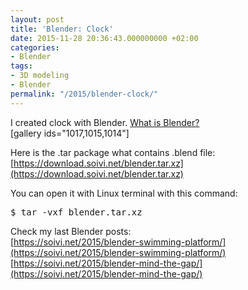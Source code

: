 ```yaml
---
layout: post
title: 'Blender: Clock'
date: 2015-11-28 20:36:43.000000000 +02:00
categories:
- Blender
tags:
- 3D modeling
- Blender
permalink: "/2015/blender-clock/"
---
```

I created clock with Blender. [What is Blender?](https://www.blender.org/)  
[gallery ids="1017,1015,1014"]

Here is the .tar package what contains .blend file:  
[https://download.soivi.net/blender.tar.xz](https://download.soivi.net/blender.tar.xz)

You can open it with Linux terminal with this command:

<pre>$ tar -vxf blender.tar.xz
</pre>

Check my last Blender posts:  
[https://soivi.net/2015/blender-swimming-platform/](https://soivi.net/2015/blender-swimming-platform/)  
[https://soivi.net/2015/blender-mind-the-gap/](https://soivi.net/2015/blender-mind-the-gap/)